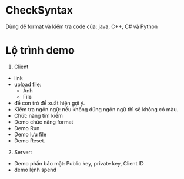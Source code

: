# CheckSyntax
Dùng để format và kiểm tra code của: java, C++, C# và Python

# Lộ trình demo
1. Client
- link
- upload file:
    + Ảnh
    + File 
- để con trỏ để xuất hiện gợi ý.
- Kiểm tra ngôn ngữ: nếu không đúng ngôn ngữ thì sẽ không có màu.
- Chức năng tìm kiếm
- Demo chức năng format
- Demo Run
- Demo lưu file
- Demo Reset.

2. Server:
- Demo phần bảo mật: Public key, private key, Client ID 
- demo lệnh spend
